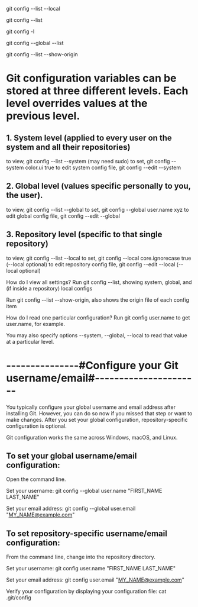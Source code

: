 
git config --list --local

git config --list

git config -l

git config --global --list

git config --list --show-origin

# Git configuration variables can be stored at three different levels. Each level overrides values at the previous level.

## 1. System level (applied to every user on the system and all their repositories)

to view, 
    git config --list --system (may need sudo)
to set, 
    git config --system color.ui true
to edit system config file, 
    git config --edit --system

## 2. Global level (values specific personally to you, the user).

to view, 
    git config --list --global
to set, 
    git config --global user.name xyz
to edit global config file, 
    git config --edit --global

## 3. Repository level (specific to that single repository)

to view, 
    git config --list --local
to set, 
    git config --local core.ignorecase true (--local optional)
to edit repository config file, 
    git config --edit --local (--local optional)

How do I view all settings?
Run 
    git config --list, 
showing system, global, and (if inside a repository) local configs

Run 
    git config --list --show-origin, 
also shows the origin file of each config item

How do I read one particular configuration?
Run 
    git config user.name to get user.name, for example.

You may also specify options --system, --global, --local to read that value at a particular level.


# ---------------#Configure your Git username/email#----------------------
You typically configure your global username and email address after installing Git. However, you can do so now if you missed that step or want to make changes. After you set your global configuration, repository-specific configuration is optional.

Git configuration works the same across Windows, macOS, and Linux.

## To set your global username/email configuration:
Open the command line.

Set your username:
    git config --global user.name "FIRST_NAME LAST_NAME"

Set your email address:
    git config --global user.email "MY_NAME@example.com"


## To set repository-specific username/email configuration:
From the command line, change into the repository directory.

Set your username:
    git config user.name "FIRST_NAME LAST_NAME"

Set your email address:
    git config user.email "MY_NAME@example.com"

Verify your configuration by displaying your configuration file:
    cat .git/config